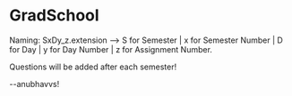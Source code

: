 # GradSchool
Naming:
SxDy_z.extension --> S for Semester | x for Semester Number | D for Day | y for Day Number | z for Assignment Number.

Questions will be added after each semester!

--anubhavvs!
